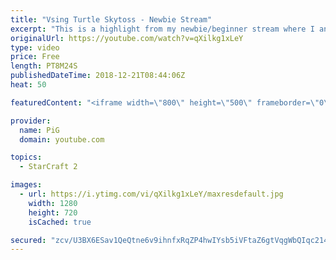 ```yaml
---
title: "Vsing Turtle Skytoss - Newbie Stream"
excerpt: "This is a highlight from my newbie/beginner stream where I analyse a players replay who struggles with vsing turtling skytoss players -- Watch live at https://www.twitch.tv/x5_pig"
originalUrl: https://youtube.com/watch?v=qXilkg1xLeY
type: video
price: Free
length: PT8M24S
publishedDateTime: 2018-12-21T08:44:06Z
heat: 50

featuredContent: "<iframe width=\"800\" height=\"500\" frameborder=\"0\" src=\"https://www.youtube.com/embed/qXilkg1xLeY\" allow=\"accelerometer; autoplay; encrypted-media; gyroscope; picture-in-picture\" allowfullscreen></iframe>"

provider:
  name: PiG
  domain: youtube.com

topics:
  - StarCraft 2

images:
  - url: https://i.ytimg.com/vi/qXilkg1xLeY/maxresdefault.jpg
    width: 1280
    height: 720
    isCached: true

secured: "zcv/U3BX6ESav1QeQtne6v9ihnfxRqZP4hwIYsb5iVFtaZ6gtVqgWbQIqc214Xi6MMguCK7qG7a1hbD5nJqOZ2zkMCsd+CYUfxk5GT5+wjusCfExrBj87vjL8c2kA9uxbSF8QldVC2DkcBtIKVEx8bFoZSTS3EUEectvJ6gRG9yMXm34blc+rvEejsBRJdkMXPZywXABml2gto3xRT2Q6vrbqa9UJz6oDHrc/5ZFEtShF7v6QAWnWQRiHV6G3aXrQe0p2vt2gtpJAncAdurnAA+hPc/lxUjEDGoh8GBUt/KUzkA5s4PqqUvHu0ydqDbvTHt8ztYZZglHAARX/4bi2bfAfRRaWDL0QPuyiSDtke+IsZgsId0OxRtT6JOkvIjAPfkD9K/FpIyva3EbEohDjlrjW44Pi4pevt76os1zFnU=;XWl2IsSm/pqtD82j5Tc58A=="
---
```


